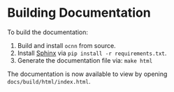 # Building Documentation

To build the documentation:

1. Build and install `ocnn` from source.
2. Install [Sphinx](https://www.sphinx-doc.org/en/master/) via `pip install -r requirements.txt`.
3. Generate the documentation file via: `make html`

The documentation is now available to view by opening `docs/build/html/index.html`.
